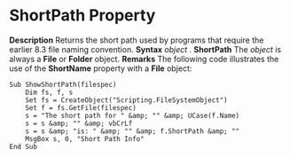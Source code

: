 
# ShortPath Property



 **Description**
Returns the short path used by programs that require the earlier 8.3 file naming convention.
 **Syntax**
 _object_ . **ShortPath**
The  _object_ is always a **File** or **Folder** object.
 **Remarks**
The following code illustrates the use of the  **ShortName** property with a **File** object:



```
Sub ShowShortPath(filespec)
    Dim fs, f, s
    Set fs = CreateObject("Scripting.FileSystemObject")
    Set f = fs.GetFile(filespec)
    s = "The short path for " &amp; "" &amp; UCase(f.Name)
    s = s &amp; "" &amp; vbCrLf
    s = s &amp; "is: " &amp; "" &amp; f.ShortPath &amp; ""
    MsgBox s, 0, "Short Path Info"
End Sub

```


